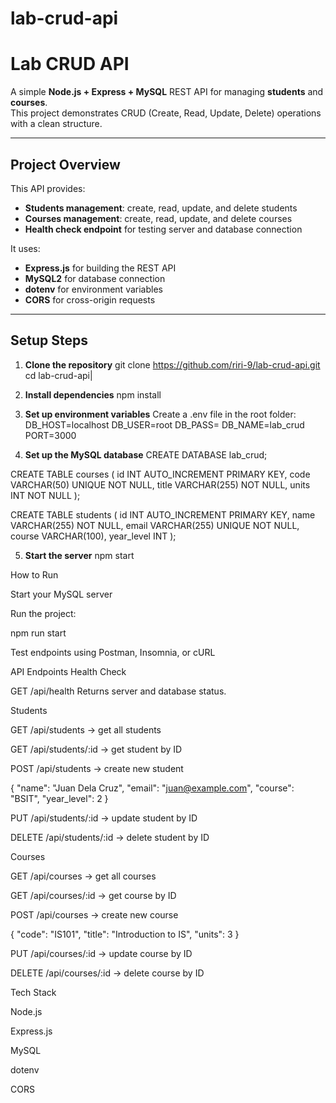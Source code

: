 # lab-crud-api
# Lab CRUD API

A simple **Node.js + Express + MySQL** REST API for managing **students** and **courses**.  
This project demonstrates CRUD (Create, Read, Update, Delete) operations with a clean structure.

---

## Project Overview
This API provides:
- **Students management**: create, read, update, and delete students
- **Courses management**: create, read, update, and delete courses
- **Health check endpoint** for testing server and database connection

It uses:
- **Express.js** for building the REST API
- **MySQL2** for database connection
- **dotenv** for environment variables
- **CORS** for cross-origin requests

---

##  Setup Steps

1. **Clone the repository**
   git clone https://github.com/riri-9/lab-crud-api.git
   cd lab-crud-api|

2. **Install dependencies**
npm install

3. **Set up environment variables**
Create a .env file in the root folder:
DB_HOST=localhost
DB_USER=root
DB_PASS=
DB_NAME=lab_crud
PORT=3000

4. **Set up the MySQL database**
CREATE DATABASE lab_crud;

CREATE TABLE courses (
  id INT AUTO_INCREMENT PRIMARY KEY,
  code VARCHAR(50) UNIQUE NOT NULL,
  title VARCHAR(255) NOT NULL,
  units INT NOT NULL
);

CREATE TABLE students (
  id INT AUTO_INCREMENT PRIMARY KEY,
  name VARCHAR(255) NOT NULL,
  email VARCHAR(255) UNIQUE NOT NULL,
  course VARCHAR(100),
  year_level INT
);

5. **Start the server**
npm start

How to Run

Start your MySQL server

Run the project:

npm run start


Test endpoints using Postman, Insomnia, or cURL

 API Endpoints
Health Check

GET /api/health
Returns server and database status.

Students

GET /api/students → get all students

GET /api/students/:id → get student by ID

POST /api/students → create new student

{
  "name": "Juan Dela Cruz",
  "email": "juan@example.com",
  "course": "BSIT",
  "year_level": 2
}


PUT /api/students/:id → update student by ID

DELETE /api/students/:id → delete student by ID

Courses

GET /api/courses → get all courses

GET /api/courses/:id → get course by ID

POST /api/courses → create new course

{
  "code": "IS101",
  "title": "Introduction to IS",
  "units": 3
}


PUT /api/courses/:id → update course by ID

DELETE /api/courses/:id → delete course by ID

 Tech Stack

Node.js

Express.js

MySQL

dotenv

CORS
